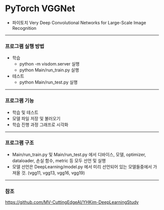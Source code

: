 # PyTorch VGGNet
- 파이토치 Very Deep Convolutional Networks for Large-Scale Image Recognition
___
### 프로그램 실행 방법
- 학습
  - python -m visdom.server 실행
  - python Main/run_train.py 실행
- 테스트
  - python Main/run_test.py 실행
---
### 프로그램 기능
- 학습 및 테스트
- 모델 파일 저장 및 불러오기
- 학습 진행 과정 그래프로 시각화
---
### 프로그램 구조
- Main/run_train.py 및 Main/run_test.py 에서 디바이스, 모델, optimizer, dataloader, 손실 함수, metric 등 모두 선언 및 실행
- 모델 선언은 DeepLearning/model.py 에서 미리 선언되어 있는 모델들중에서 가져올 것. (vgg11, vgg13, vgg16, vgg19)
---
### 참조
https://github.com/MV-CuttingEdgeAI/YHKim-DeepLearningStudy
